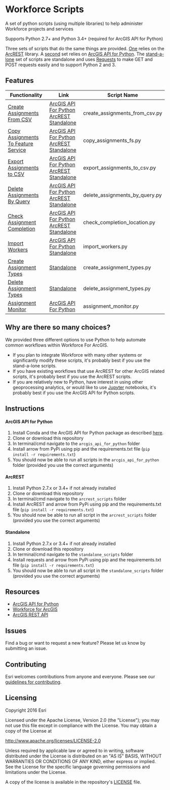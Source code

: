 # Workforce Scripts
A set of python scripts (using multiple libraries) to help administer Workforce projects and services

Supports Python 2.7+ and Python 3.4+ (required for ArcGIS API for Python)

Three sets of scripts that do the same things are provided. [One](arcrest_scripts) relies on the [ArcREST](https://github.com/Esri/ArcREST) library. A [second](arcgis_api_for_python_scripts) set relies on [ArcGIS API for Python](https://developers.arcgis.com/python/). The [stand-a-lone](standalone_scripts) set of scripts are standalone and uses [Requests](http://docs.python-requests.org/) to make GET and POST requests easily and to support Python 2 and 3.

## Features

| Functionality                                                        | Link                                                                                                                       | Script Name                    |
|----------------------------------------------------------------------|----------------------------------------------------------------------------------------------------------------------------|--------------------------------|
| [Create Assignments From CSV](create_assignments_from_csv_readme.md) | [ArcGIS API For Python](arcgis_api_for_python/create_assignments_from_csv.py) <br> [ArcREST](arcrest_scripts/create_assignments_from_csv.py) <br>  [Standalone](standalone_scripts/create_assignments_from_csv.py) | create_assignments_from_csv.py |
| [Copy Assignments To Feature Service](copy_assignments_fs_readme.md) | [ArcGIS API For Python](arcgis_api_for_python/copy_assignments_fs.py) <br> [ArcREST](arcrest_scripts/copy_assignments_fs.py) <br> [Standalone](standalone_scripts/copy_assignments_fs.py)                 | copy_assignments_fs.py         |
| [Export Assignments to CSV](export_assignments_to_csv_readme.md)     | [ArcGIS API For Python](arcgis_api_for_python/export_assignments_from_csv.py) <br> [ArcREST](arcrest_scripts/export_assignments_to_csv.py) <br> [Standalone](standalone_scripts/export_assignments_to_csv.py)     | export_assignments_to_csv.py   |
| [Delete Assignments By Query](delete_assignments_by_query_readme.md) | [ArcGIS API For Python](arcgis_api_for_python/delete_assignments_by_query.py) <br> [ArcREST](arcrest_scripts/delete_assignments_by_query.py) <br> [Standalone](standalone_scripts/delete_assignments_by_query.py) | delete_assignments_by_query.py |
| [Check Assignment Completion ](check_completion_location.md)         | [ArcGIS API For Python](arcgis_api_for_python/check_completion_location.py) <br> [ArcREST](arcrest_scripts/check_completion_location.py) <br> [Standalone](standalone_scripts/check_completion_location.py)      | check_completion_location.py   |
| [Import Workers](import_workers.md)                                  | [ArcGIS API For Python](arcgis_api_for_python/import_workers.py) <br> [Standalone](standalone_scripts/import_workers.py)                                                                         | import_workers.py              |
| [Create Assignment Types ](create_assignment_types.md)               | [Standalone](standalone_scripts/create_assignment_types.py)                                                                | create_assignment_types.py     |
| [Delete Assignment Types ](delete_assignment_types.md)               | [Standalone](standalone_scripts/delete_assignment_types.py)                                                                | delete_assignment_types.py     |
| [Assignment Monitor ](assignment_monitor.md)                         | [ArcGIS API For Python](arcgis_api_for_python/assignment_monitor/assignment_monitor.py)                                    | assignment_monitor.py          |


## Why are there so many choices?

We provided three different options to use Python to help automate common workflows within Workforce For ArcGIS. 

- If you plan to integrate Workforce with many other systems or significantly modify these scripts, it's probably best if you use the stand-a-lone scripts.
- If you have existing workflows that use ArcREST for other ArcGIS related scripts, it's probably best if you use the ArcREST scripts.
- If you are relatively new to Python, have interest in using other geoprocessing analytics, or would like to use [Jupyter](https://jupyter.org/) notebooks, it's probably best if you use the ArcGIS API for Python scripts.

## Instructions

#### ArcGIS API for Python

1. Install Conda and the ArcGIS API for Python package as described [here](https://developers.arcgis.com/python/guide/install-and-set-up/).
2. Clone or download this repository
3. In terminal/cmd navigate to the `arcgis_api_for_python` folder
4. Install arrow from PyPi using pip and the requirements.txt file (`pip install -r requirements.txt`)
5. You should now be able to run all scripts in the `arcgis_api_for_python` folder (provided you use the correct arguments)

#### ArcREST

1. Install Python 2.7.x or 3.4+ if not already installed
2. Clone or download this repository
3. In terminal/cmd navigate to the `arcrest_scripts` folder
4. Install ArcREST and arrow from PyPi using pip and the requirements.txt file (`pip install -r requirements.txt`)
5. You should now be able to run all script in the `arcrest_scripts` folder (provided you use the correct arguments)

#### Standalone

1. Install Python 2.7.x or 3.4+ if not already installed
2. Clone or download this repository
3. In terminal/cmd navigate to the `standalone_scripts` folder
4. Install requests and arrow from PyPi using pip and the requirements.txt file (`pip install -r requirements.txt`)
5. You should now be able to run all script in the `standalone_scripts` folder (provided you use the correct arguments)

## Resources

 * [ArcGIS API for Python](https://developers.arcgis.com/python)
 * [Workforce for ArcGIS](http://www.esri.com/products/workforce-for-arcgis)
 * [ArcGIS REST API](http://resources.arcgis.com/en/help/arcgis-rest-api)

## Issues

Find a bug or want to request a new feature?  Please let us know by submitting an issue.

## Contributing

Esri welcomes contributions from anyone and everyone.
Please see our [guidelines for contributing](https://github.com/esri/contributing).

## Licensing

Copyright 2016 Esri

Licensed under the Apache License, Version 2.0 (the "License");
you may not use this file except in compliance with the License.
You may obtain a copy of the License at

http://www.apache.org/licenses/LICENSE-2.0

Unless required by applicable law or agreed to in writing, software
distributed under the License is distributed on an "AS IS" BASIS,
WITHOUT WARRANTIES OR CONDITIONS OF ANY KIND, either express or implied.
See the License for the specific language governing permissions and
limitations under the License.

A copy of the license is available in the repository's
[LICENSE](LICENSE) file.

